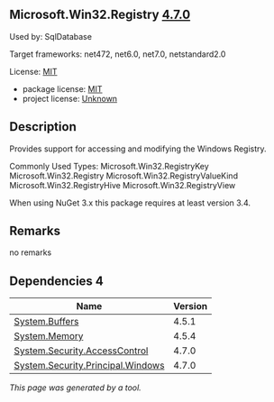 Microsoft.Win32.Registry [4.7.0](https://www.nuget.org/packages/Microsoft.Win32.Registry/4.7.0)
--------------------

Used by: SqlDatabase

Target frameworks: net472, net6.0, net7.0, netstandard2.0

License: [MIT](../../../../licenses/mit) 

- package license: [MIT](https://licenses.nuget.org/MIT) 
- project license: [Unknown](https://github.com/dotnet/corefx) 

Description
-----------
Provides support for accessing and modifying the Windows Registry.

Commonly Used Types:
Microsoft.Win32.RegistryKey
Microsoft.Win32.Registry
Microsoft.Win32.RegistryValueKind
Microsoft.Win32.RegistryHive
Microsoft.Win32.RegistryView
 
When using NuGet 3.x this package requires at least version 3.4.

Remarks
-----------
no remarks


Dependencies 4
-----------

|Name|Version|
|----------|:----|
|[System.Buffers](../../../../packages/nuget.org/system.buffers/4.5.1)|4.5.1|
|[System.Memory](../../../../packages/nuget.org/system.memory/4.5.4)|4.5.4|
|[System.Security.AccessControl](../../../../packages/nuget.org/system.security.accesscontrol/4.7.0)|4.7.0|
|[System.Security.Principal.Windows](../../../../packages/nuget.org/system.security.principal.windows/4.7.0)|4.7.0|

*This page was generated by a tool.*